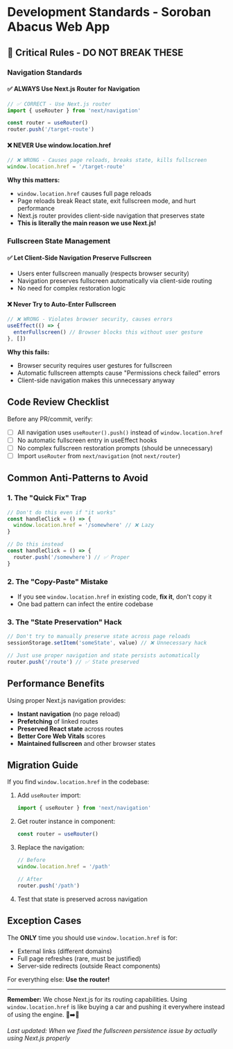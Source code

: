 # Development Standards - Soroban Abacus Web App

## 🚨 Critical Rules - DO NOT BREAK THESE

### Navigation Standards

#### ✅ ALWAYS Use Next.js Router for Navigation
```typescript
// ✅ CORRECT - Use Next.js router
import { useRouter } from 'next/navigation'

const router = useRouter()
router.push('/target-route')
```

#### ❌ NEVER Use window.location.href
```typescript
// ❌ WRONG - Causes page reloads, breaks state, kills fullscreen
window.location.href = '/target-route'
```

**Why this matters:**
- `window.location.href` causes full page reloads
- Page reloads break React state, exit fullscreen mode, and hurt performance
- Next.js router provides client-side navigation that preserves state
- **This is literally the main reason we use Next.js!**

### Fullscreen State Management

#### ✅ Let Client-Side Navigation Preserve Fullscreen
- Users enter fullscreen manually (respects browser security)
- Navigation preserves fullscreen automatically via client-side routing
- No need for complex restoration logic

#### ❌ Never Try to Auto-Enter Fullscreen
```typescript
// ❌ WRONG - Violates browser security, causes errors
useEffect(() => {
  enterFullscreen() // Browser blocks this without user gesture
}, [])
```

**Why this fails:**
- Browser security requires user gestures for fullscreen
- Automatic fullscreen attempts cause "Permissions check failed" errors
- Client-side navigation makes this unnecessary anyway

## Code Review Checklist

Before any PR/commit, verify:

- [ ] All navigation uses `useRouter().push()` instead of `window.location.href`
- [ ] No automatic fullscreen entry in useEffect hooks
- [ ] No complex fullscreen restoration prompts (should be unnecessary)
- [ ] Import `useRouter` from `next/navigation` (not `next/router`)

## Common Anti-Patterns to Avoid

### 1. The "Quick Fix" Trap
```typescript
// Don't do this even if "it works"
const handleClick = () => {
  window.location.href = '/somewhere' // ❌ Lazy
}

// Do this instead
const handleClick = () => {
  router.push('/somewhere') // ✅ Proper
}
```

### 2. The "Copy-Paste" Mistake
- If you see `window.location.href` in existing code, **fix it**, don't copy it
- One bad pattern can infect the entire codebase

### 3. The "State Preservation" Hack
```typescript
// Don't try to manually preserve state across page reloads
sessionStorage.setItem('someState', value) // ❌ Unnecessary hack

// Just use proper navigation and state persists automatically
router.push('/route') // ✅ State preserved
```

## Performance Benefits

Using proper Next.js navigation provides:
- **Instant navigation** (no page reload)
- **Prefetching** of linked routes
- **Preserved React state** across routes
- **Better Core Web Vitals** scores
- **Maintained fullscreen** and other browser states

## Migration Guide

If you find `window.location.href` in the codebase:

1. Add `useRouter` import:
   ```typescript
   import { useRouter } from 'next/navigation'
   ```

2. Get router instance in component:
   ```typescript
   const router = useRouter()
   ```

3. Replace the navigation:
   ```typescript
   // Before
   window.location.href = '/path'

   // After
   router.push('/path')
   ```

4. Test that state is preserved across navigation

## Exception Cases

The **ONLY** time you should use `window.location.href` is for:
- External links (different domains)
- Full page refreshes (rare, must be justified)
- Server-side redirects (outside React components)

For everything else: **Use the router!**

---

**Remember:** We chose Next.js for its routing capabilities. Using `window.location.href` is like buying a car and pushing it everywhere instead of using the engine. 🚗➡️🦶

*Last updated: When we fixed the fullscreen persistence issue by actually using Next.js properly*